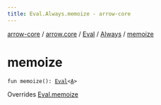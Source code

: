 ```yaml
---
title: Eval.Always.memoize - arrow-core
---
```


[arrow-core](../../../index.html) / [arrow.core](../../index.html) / [Eval](../index.html) / [Always](index.html) / [memoize](./memoize.html)

# memoize

`fun memoize(): `[`Eval`](../index.html)`<`[`A`](index.html#A)`>`

Overrides [Eval.memoize](../memoize.html)

